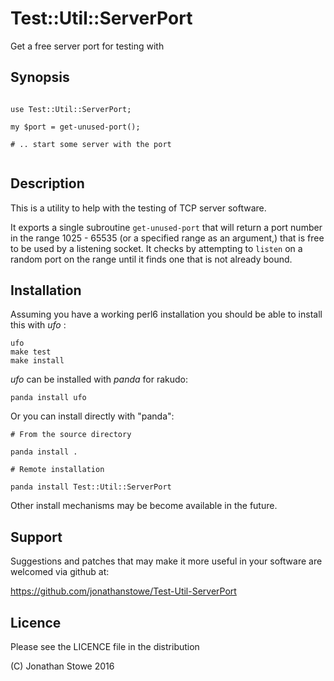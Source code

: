 # Test::Util::ServerPort 

Get a free server port for testing with

## Synopsis

```

use Test::Util::ServerPort;

my $port = get-unused-port();

# .. start some server with the port


```

## Description

This is a utility to help with the testing of TCP server software.

It exports a single subroutine ```get-unused-port``` that will return
a port number in the range 1025 - 65535 (or a specified range
as an argument,) that is free to be used by a listening socket. It
checks by attempting to ```listen``` on a random port on the range
until it finds one that is not already bound.

## Installation

Assuming you have a working perl6 installation you should be able to
install this with *ufo* :

    ufo
    make test
    make install

*ufo* can be installed with *panda* for rakudo:

    panda install ufo

Or you can install directly with "panda":

    # From the source directory
   
    panda install .

    # Remote installation

    panda install Test::Util::ServerPort

Other install mechanisms may be become available in the future.

## Support

Suggestions and patches that may make it more useful in your software
are welcomed via github at:

   https://github.com/jonathanstowe/Test-Util-ServerPort

## Licence

Please see the LICENCE file in the distribution

(C) Jonathan Stowe 2016
